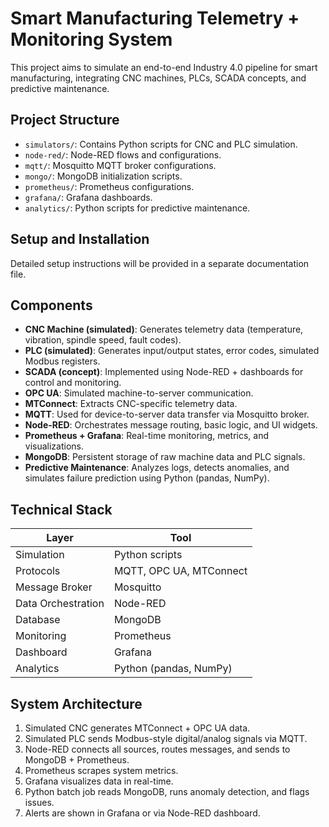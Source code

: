 # Smart Manufacturing Telemetry + Monitoring System

This project aims to simulate an end-to-end Industry 4.0 pipeline for smart manufacturing, integrating CNC machines, PLCs, SCADA concepts, and predictive maintenance.

## Project Structure

- `simulators/`: Contains Python scripts for CNC and PLC simulation.
- `node-red/`: Node-RED flows and configurations.
- `mqtt/`: Mosquitto MQTT broker configurations.
- `mongo/`: MongoDB initialization scripts.
- `prometheus/`: Prometheus configurations.
- `grafana/`: Grafana dashboards.
- `analytics/`: Python scripts for predictive maintenance.

## Setup and Installation

Detailed setup instructions will be provided in a separate documentation file.

## Components

- **CNC Machine (simulated)**: Generates telemetry data (temperature, vibration, spindle speed, fault codes).
- **PLC (simulated)**: Generates input/output states, error codes, simulated Modbus registers.
- **SCADA (concept)**: Implemented using Node-RED + dashboards for control and monitoring.
- **OPC UA**: Simulated machine-to-server communication.
- **MTConnect**: Extracts CNC-specific telemetry data.
- **MQTT**: Used for device-to-server data transfer via Mosquitto broker.
- **Node-RED**: Orchestrates message routing, basic logic, and UI widgets.
- **Prometheus + Grafana**: Real-time monitoring, metrics, and visualizations.
- **MongoDB**: Persistent storage of raw machine data and PLC signals.
- **Predictive Maintenance**: Analyzes logs, detects anomalies, and simulates failure prediction using Python (pandas, NumPy).

## Technical Stack

| Layer             | Tool                      |
|-------------------|---------------------------|
| Simulation        | Python scripts            |
| Protocols         | MQTT, OPC UA, MTConnect   |
| Message Broker    | Mosquitto                 |
| Data Orchestration| Node-RED                  |
| Database          | MongoDB                   |
| Monitoring        | Prometheus                |
| Dashboard         | Grafana                   |
| Analytics         | Python (pandas, NumPy)    |

## System Architecture

1. Simulated CNC generates MTConnect + OPC UA data.
2. Simulated PLC sends Modbus-style digital/analog signals via MQTT.
3. Node-RED connects all sources, routes messages, and sends to MongoDB + Prometheus.
4. Prometheus scrapes system metrics.
5. Grafana visualizes data in real-time.
6. Python batch job reads MongoDB, runs anomaly detection, and flags issues.
7. Alerts are shown in Grafana or via Node-RED dashboard.



